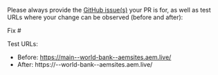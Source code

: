 Please always provide the [GitHub issue(s)](../issues) your PR is for, as well as test URLs where your change can be observed (before and after):

Fix #<gh-issue-id>

Test URLs:
- Before: https://main--world-bank--aemsites.aem.live/
- After: https://<branch>--world-bank--aemsites.aem.live/
